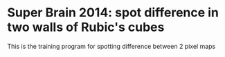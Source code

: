 # Super Brain 2014: spot difference in two walls of Rubic's cubes

This is the training program for spotting difference between 2 pixel maps
